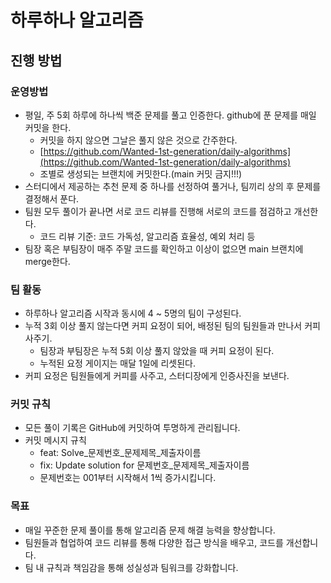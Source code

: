 # 하루하나 알고리즘

## 진행 방법

### 운영방법

- 평일, 주 5회 하루에 하나씩 백준 문제를 풀고 인증한다. github에 푼 문제를 매일 커밋을 한다.
    - 커밋을 하지 않으면 그날은 풀지 않은 것으로 간주한다.
    - [https://github.com/Wanted-1st-generation/daily-algorithms](https://github.com/Wanted-1st-generation/daily-algorithms)
    - 조별로 생성되는 브랜치에 커밋한다.(main 커밋 금지!!!)
- 스터디에서 제공하는 추천 문제 중 하나를 선정하여 풀거나, 팀끼리 상의 후 문제를 결정해서 푼다.
- 팀원 모두 풀이가 끝나면 서로 코드 리뷰를 진행해 서로의 코드를 점검하고 개선한다.
    - 코드 리뷰 기준: 코드 가독성, 알고리즘 효율성, 예외 처리 등
- 팀장 혹은 부팀장이 매주 주말 코드를 확인하고 이상이 없으면 main 브랜치에 merge한다.

### 팀 활동

- 하루하나 알고리즘 시작과 동시에 4 ~ 5명의 팀이 구성된다.
- 누적 3회 이상 풀지 않는다면 커피 요정이 되어, 배정된 팀의 팀원들과 만나서 커피 사주기.
    - 팀장과 부팀장은 누적 5회 이상 풀지 않았을 때 커피 요정이 된다.
    - 누적된 요정 게이지는 매달 1일에 리셋된다.
- 커피 요정은 팀원들에게 커피를 사주고, 스터디장에게 인증사진을 보낸다.

### 커밋 규칙

- 모든 풀이 기록은 GitHub에 커밋하여 투명하게 관리됩니다.
- 커밋 메시지 규칙
    - feat: Solve_문제번호_문제제목_제출자이름
    - fix: Update solution for 문제번호_문제제목_제출자이름
    - 문제번호는 001부터 시작해서 1씩 증가시킵니다.

### 목표

- 매일 꾸준한 문제 풀이를 통해 알고리즘 문제 해결 능력을 향상합니다.
- 팀원들과 협업하여 코드 리뷰를 통해 다양한 접근 방식을 배우고, 코드를 개선합니다.
- 팀 내 규칙과 책임감을 통해 성실성과 팀워크를 강화합니다.

